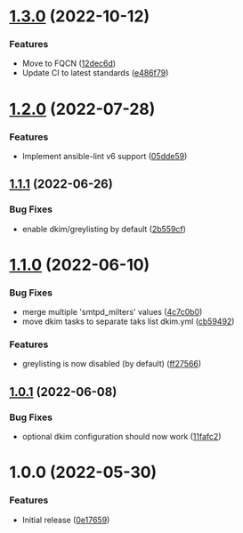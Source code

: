 # [1.3.0](https://github.com/de-it-krachten/ansible-role-rspamd/compare/v1.2.0...v1.3.0) (2022-10-12)


### Features

* Move to FQCN ([12dec6d](https://github.com/de-it-krachten/ansible-role-rspamd/commit/12dec6d8b7bf6188f83c21e51e537e9bde0d2074))
* Update CI to latest standards ([e486f79](https://github.com/de-it-krachten/ansible-role-rspamd/commit/e486f792ac10a20aa8c8929c745ada6eab4d8e9b))

# [1.2.0](https://github.com/de-it-krachten/ansible-role-rspamd/compare/v1.1.1...v1.2.0) (2022-07-28)


### Features

* Implement ansible-lint v6 support ([05dde59](https://github.com/de-it-krachten/ansible-role-rspamd/commit/05dde598b394fde2ffc6b0fcfa803a13fc020d88))

## [1.1.1](https://github.com/de-it-krachten/ansible-role-rspamd/compare/v1.1.0...v1.1.1) (2022-06-26)


### Bug Fixes

* enable dkim/greylisting by default ([2b559cf](https://github.com/de-it-krachten/ansible-role-rspamd/commit/2b559cfbeee1f47e9cdb993fbe9951a4e16161a4))

# [1.1.0](https://github.com/de-it-krachten/ansible-role-rspamd/compare/v1.0.1...v1.1.0) (2022-06-10)


### Bug Fixes

* merge multiple 'smtpd_milters' values ([4c7c0b0](https://github.com/de-it-krachten/ansible-role-rspamd/commit/4c7c0b07b61bbfcfca92e165a13d4c83ec0cf80d))
* move dkim tasks to separate taks list dkim.yml ([cb59492](https://github.com/de-it-krachten/ansible-role-rspamd/commit/cb59492f0b4910f5dbc85b673ca485f80d05b656))


### Features

* greylisting is now disabled (by default) ([ff27566](https://github.com/de-it-krachten/ansible-role-rspamd/commit/ff27566bba2dd150a7e7bbef6a2f1e472935f637))

## [1.0.1](https://github.com/de-it-krachten/ansible-role-rspamd/compare/v1.0.0...v1.0.1) (2022-06-08)


### Bug Fixes

* optional dkim configuration should now work ([11fafc2](https://github.com/de-it-krachten/ansible-role-rspamd/commit/11fafc24bb35a037da0fde2f25355ad6cd4cf374))

# 1.0.0 (2022-05-30)


### Features

* Initial release ([0e17659](https://github.com/de-it-krachten/ansible-role-rspamd/commit/0e176596ca4db6f568f436c543ca7e7b11c4403c))
